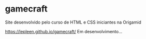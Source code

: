 # gamecraft
Site desenvolvido pelo curso de HTML e CSS iniciantes na Origamid

<a href="">https://lepleen.github.io/gamecraft/</a>
Em desenvolvimento...
